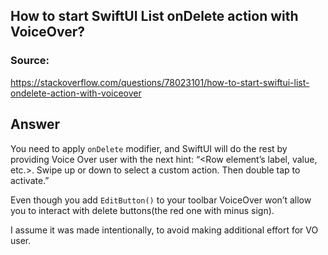 ## How to start SwiftUI List onDelete action with VoiceOver?
### Source:
https://stackoverflow.com/questions/78023101/how-to-start-swiftui-list-ondelete-action-with-voiceover

## Answer

You need to apply `onDelete` modifier, and SwiftUI will do the rest by providing Voice Over user with the next hint: 
“<Row element’s label, value, etc.>. Swipe up or down to select a custom action. Then double tap to activate.”

Even though you add `EditButton()` to your toolbar VoiceOver won’t allow you to interact with delete buttons(the red one with minus sign).

I assume it was made intentionally, to avoid making additional effort for VO user.
